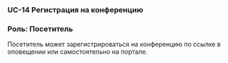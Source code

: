 ### UС-14 Регистрация на конференцию
### Роль: Посетитель
Посетитель может зарегистрироваться на конференцию по ссылке в оповещении или самостоятельно на портале.